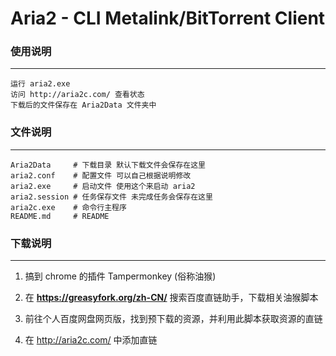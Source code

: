 # Aria2 - CLI Metalink/BitTorrent Client

### 使用说明

---

    运行 aria2.exe
    访问 http://aria2c.com/ 查看状态
    下载后的文件保存在 Aria2Data 文件夹中

### 文件说明

---

    Aria2Data     # 下载目录 默认下载文件会保存在这里
    aria2.conf    # 配置文件 可以自己根据说明修改
    aria2.exe     # 启动文件 使用这个来启动 aria2
    aria2.session # 任务保存文件 未完成任务会保存在这里
    aria2c.exe    # 命令行主程序
    README.md     # README

### 下载说明

---

1. 搞到 chrome 的插件 Tampermonkey (俗称油猴)

2. 在 **https://greasyfork.org/zh-CN/** 搜索百度直链助手，下载相关油猴脚本

3. 前往个人百度网盘网页版，找到预下载的资源，并利用此脚本获取资源的直链

4. 在 http://aria2c.com/ 中添加直链
